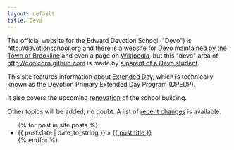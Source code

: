 ```yaml
---
layout: default
title: Devo
---
```

The official website for the Edward Devotion School ("Devo") is http://devotionschool.org and there is [a website for Devo maintained by the Town of Brookline][town-site] and even a page on [Wikipedia](http://en.wikipedia.org/wiki/Edward_Devotion_School), but this "devo" area of http://coolcorn.github.com is made by [a parent of a Devo student](http://thedurbins.com/phil).

This site features information about [Extended Day](extended-day), which is technically known as the Devotion Primary Extended Day Program (DPEDP).

It also covers the upcoming [renovation](renovation) of the school building.

Other topics will be added, no doubt.  A list of [recent changes][] is available.

<ul class="posts">
{% for post in site.posts %}
<li><span>{{ post.date | date_to_string }}</span> &raquo; <a href="{{ site.baseurl }}{{ post.url }}">{{ post.title }}</a></li>
{% endfor %}
</ul>

[town-site]: http://www.brookline.k12.ma.us/index.php?option=com_content&view=article&id=113&Itemid=155

[recent changes]: https://github.com/coolcorn/devo/commits/gh-pages
